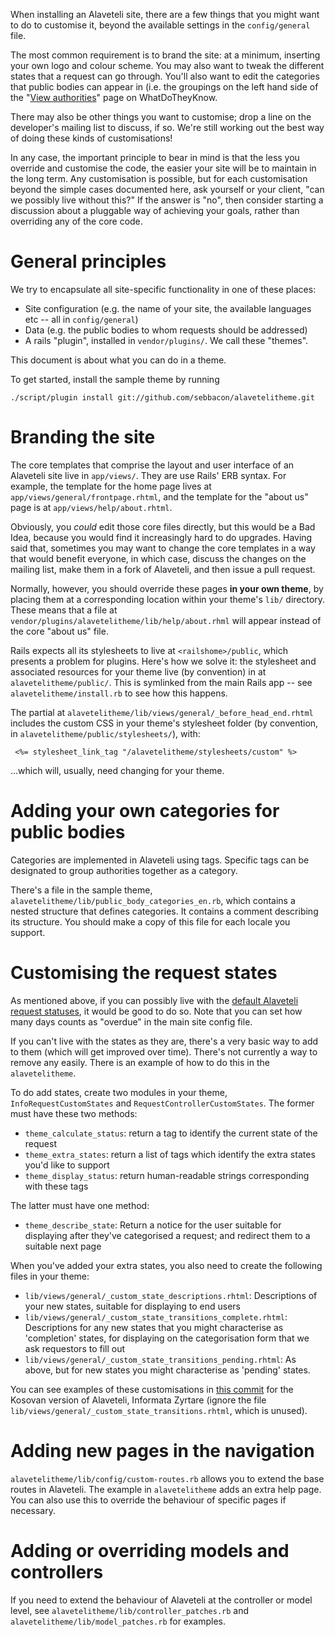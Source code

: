 When installing an Alaveteli site, there are a few things that you
might want to do to customise it, beyond the available settings in the
`config/general` file.

The most common requirement is to brand the site: at a minimum,
inserting your own logo and colour scheme.  You may also want to tweak
the different states that a request can go through.  You'll also want
to edit the categories that public bodies can appear in (i.e. the
groupings on the left hand side of the
"[View authorities](http://www.whatdotheyknow.com/body/list/all)" page
on WhatDoTheyKnow.

There may also be other things you want to customise; drop a line on
the developer's mailing list to discuss, if so.  We're still working
out the best way of doing these kinds of customisations!

In any case, the important principle to bear in mind is that the less
you override and customise the code, the easier your site will be to
maintain in the long term.  Any customisation is possible, but for
each customisation beyond the simple cases documented here, ask
yourself or your client, "can we possibly live without this?"  If the
answer is "no", then consider starting a discussion about a pluggable
way of achieving your goals, rather than overriding any of the core
code.

# General principles

We try to encapsulate all site-specific functionality in one of these
places:

* Site configuration (e.g. the name of your site, the available
  languages etc -- all in `config/general`)
* Data (e.g. the public bodies to whom requests should be addressed)
* A rails "plugin", installed in `vendor/plugins/`.  We call these
  "themes".

This document is about what you can do in a theme.

To get started, install the sample theme by running 

    ./script/plugin install git://github.com/sebbacon/alavetelitheme.git

# Branding the site 

The core templates that comprise the layout and user interface of an
Alaveteli site live in `app/views/`.  They are use Rails' ERB syntax.
For example, the template for the home page lives at
`app/views/general/frontpage.rhtml`, and the template for the "about
us" page is at `app/views/help/about.rhtml`.

Obviously, you *could* edit those core files directly, but this would
be a Bad Idea, because you would find it increasingly hard to do
upgrades.  Having said that, sometimes you may want to change the core
templates in a way that would benefit everyone, in which case, discuss
the changes on the mailing list, make them in a fork of Alaveteli, and
then issue a pull request.

Normally, however, you should override these pages **in your own
theme**, by placing them at a corresponding location within your
theme's `lib/` directory.  These means that a file at
`vendor/plugins/alavetelitheme/lib/help/about.rhml` will appear
instead of the core "about us" file.

Rails expects all its stylesheets to live at `<railshome>/public`,
which presents a problem for plugins.  Here's how we solve it: the
stylesheet and associated resources for your theme live (by
convention) in at `alavetelitheme/public/`.  This is symlinked from
the main Rails app -- see `alavetelitheme/install.rb` to see how this
happens.

The partial at
`alavetelitheme/lib/views/general/_before_head_end.rhtml` includes the
custom CSS in your theme's stylesheet folder (by convention, in
`alavetelitheme/public/stylesheets/`), with:

     <%= stylesheet_link_tag "/alavetelitheme/stylesheets/custom" %>

...which will, usually, need changing for your theme.

# Adding your own categories for public bodies

Categories are implemented in Alaveteli using tags.  Specific tags can
be designated to group authorities together as a category.

There's a file in the sample theme,
`alavetelitheme/lib/public_body_categories_en.rb`, which contains a
nested structure that defines categories.  It contains a comment
describing its structure. You should make a copy of this file for each
locale you support.

# Customising the request states

As mentioned above, if you can possibly live with the
[default Alaveteli request statuses](https://github.com/sebbacon/alaveteli/wiki/Alaveteli's-request-statuses),
it would be good to do so.  Note that you can set how many days counts
as "overdue" in the main site config file.

If you can't live with the states as they are, there's a very basic
way to add to them (which will get improved over time).  There's not
currently a way to remove any easily.  There is an example of how to
do this in the `alavetelitheme`.

To do add states, create two modules in your theme,
`InfoRequestCustomStates` and `RequestControllerCustomStates`.  The
former must have these two methods:

* `theme_calculate_status`: return a tag to identify the current state of the request
* `theme_extra_states`: return a list of tags which identify the extra states you'd like to support
* `theme_display_status`: return human-readable strings corresponding with these tags

The latter must have one method:

* `theme_describe_state`: Return a notice for the user suitable for
  displaying after they've categorised a request; and redirect them to
  a suitable next page

When you've added your extra states, you also need to create the following files in your theme:

* `lib/views/general/_custom_state_descriptions.rhtml`: Descriptions
  of your new states, suitable for displaying to end users
* `lib/views/general/_custom_state_transitions_complete.rhtml`:
  Descriptions for any new states that you might characterise as
  'completion' states, for displaying on the categorisation form that
  we ask requestors to fill out
* `lib/views/general/_custom_state_transitions_pending.rhtml`: As
  above, but for new states you might characterise as 'pending'
  states.

You can see examples of these customisations in
[this commit](https://github.com/sebbacon/informatazyrtare-theme/commit/2b240491237bd72415990399904361ce9bfa431d)
for the Kosovan version of Alaveteli, Informata Zyrtare (ignore the
file `lib/views/general/_custom_state_transitions.rhtml`, which is
unused).

# Adding new pages in the navigation

`alavetelitheme/lib/config/custom-routes.rb` allows you to extend the base routes in
Alaveteli.  The example in `alavetelitheme` adds an extra help page.
You can also use this to override the behaviour of specific pages if
necessary.  

# Adding or overriding models and controllers

If you need to extend the behaviour of Alaveteli at the controller or model level, see `alavetelitheme/lib/controller_patches.rb` and `alavetelitheme/lib/model_patches.rb` for examples.
